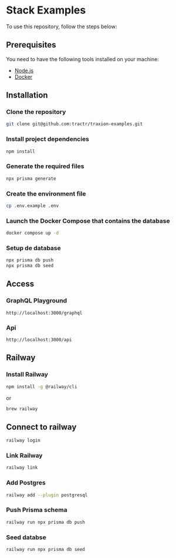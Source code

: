 # Stack Examples

To use this repository, follow the steps below:

## Prerequisites

You need to have the following tools installed on your machine:

- [Node.js](https://nodejs.org/en/download/)
- [Docker](https://docs.docker.com/get-docker/)

## Installation

### Clone the repository

```bash
git clone git@github.com:tractr/traxion-examples.git
```

### Install project dependencies

```bash
npm install
```

### Generate the required files

```bash
npx prisma generate
```

### Create the environment file

```bash
cp .env.example .env
```

### Launch the Docker Compose that contains the database

```bash
docker compose up -d
```

### Setup de database

```bash
npx prisma db push
npx prisma db seed
```

## Access

### GraphQL Playground

`http://localhost:3000/graphql`

### Api

`http://localhost:3000/api`

## Railway

### Install Railway

```bash
npm install -g @railway/cli
```

or

```bash
brew railway
```

## Connect to railway

```bash
railway login
```

### Link Railway

```bash
railway link
```

### Add Postgres

```bash
railway add --plugin postgresql
```

### Push Prisma schema

```bash
railway run npx prisma db push
```

### Seed databse

```bash
railway run npx prisma db seed
```
